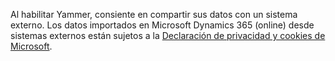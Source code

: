 Al habilitar Yammer, consiente en compartir sus datos con un sistema externo. Los datos importados en Microsoft Dynamics 365 (online) desde sistemas externos están sujetos a la [Declaración de privacidad y cookies de Microsoft](https://go.microsoft.com/fwlink/p/?LinkID=521839).